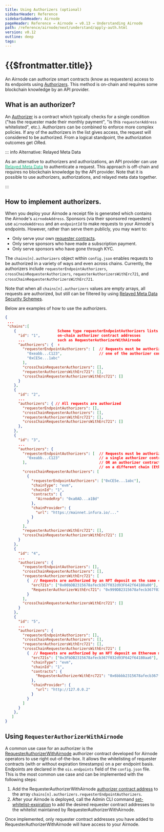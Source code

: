 ```yaml
---
title: Using Authorizers (optional)
sidebarHeader: Reference
sidebarSubHeader: Airnode
pageHeader: Reference → Airnode → v0.13 → Understanding Airnode
path: /reference/airnode/next/understand/apply-auth.html
version: v0.12
outline: deep
tags:
---
```


<VersionWarning/>

<PageHeader/>

<SearchHighlight/>

<FlexStartTag/>

# {{$frontmatter.title}}

An Airnode can authorize smart contracts (know as requesters) access to its
endpoints using [Authorizers](/reference/airnode/next/concepts/authorizers.md).
This method is on-chain and requires some blockchain knowledge by an API
provider.

## What is an authorizer?

An [Authorizer](/reference/airnode/next/concepts/authorizers.md) is a contract
which typically checks for a single condition ("has the requester made their
monthly payment", "is this `requesterAddress` whitelisted", etc.). Authorizers
can be combined to enforce more complex policies. If any of the authorizers in
the list gives access, the request will considered to be authorized. From a
logical standpoint, the authorization outcomes get *OR*ed.

::: info Alternative: Relayed Meta Data

As an alternative to authorizers and authorizations, an API provider can use
[<span style="color: rgb(16, 185, 129)">Relayed Meta Data</span>](/reference/airnode/next/understand/api-security.md#relayed-meta-data-security-schemes)
to authenticate a request. This approach is off-chain and requires no blockchain
knowledge by the API provider. Note that it is possible to use authorizers,
authorizations, and relayed meta data together.

:::

## How to implement authorizers.

When you deploy your Airnode a receipt file is generated which contains the
Airnode's `airnodeAddress`. Sponsors (via their sponsored requesters) use
`airnodeAddress` and an `endpointId` to make requests to your Airnode's
endpoints. However, rather than serve them publicly, you may want to:

- Only serve your own
  [requester contracts](/reference/airnode/next/developers/requesters-sponsors.md).
- Only serve sponsors who have made a subscription payment.
- Only serve sponsors who have gone through KYC.

The `chains[n].authorizers` object within `config.json` enables requests to be
authorized in a variety of ways and even across chains. Currently, the
authorizers include `requesterEndpointAuthorizers`,
`crossChainRequesterAuthorizers`, `requesterAuthorizersWithErc721`, and
`crossChainRequesterAuthorizersWithErc721`.

Note that when all `chains[n].authorizers` values are empty arrays, all requests
are authorized, but still can be filtered by using
[Relayed Meta Data Security Schemes](/reference/airnode/next/understand/api-security.md#relayed-meta-data-security-schemes).

Below are examples of how to use the authorizers.

```json
{
 ...
 "chains":[
    {                   Scheme type requesterEndpointAuthorizers lists
      "id": "1",        on-chain authorizer contract addresses
      ...               such as RequesterAuthorizerWithAirnode
      "authorizers": {  ⬇
        "requesterEndpointAuthorizers": [  // Requests must be authorized by
          "0xeabb...C123",                 // one of the authorizer contracts
          "0xCE5e...1abc"
        ],
        "crossChainRequesterAuthorizers": [],
        "requesterAuthorizersWithErc721": [],
        "crossChainRequesterAuthorizersWithErc721": []
      }
    },
    {
      "id": "2",
      ...
      "authorizers": { // All requests are authorized
        "requesterEndpointAuthorizers": [],
        "crossChainRequesterAuthorizers": [],
        "requesterAuthorizersWithErc721": [],
        "crossChainRequesterAuthorizersWithErc721": []
      },
    },
    {
      "id": "3",
      ...
      "authorizers": {
        "requesterEndpointAuthorizers": [  // Requests must be authorized by
          "0xeabb...C123"                  // a single authorizer contract
        ],                                 // OR an authorizer contract deployed
                                           // on a different chain (Ethereum mainnet)
        "crossChainRequesterAuthorizers": [
          {
            "requesterEndpointAuthorizers": ["0xCE5e...1abc"],
            "chainType": "evm",
            "chainId": "1",
            "contracts": {
              "AirnodeRrp": "0xa0AD...a1Bd"
            },
            "chainProvider": {
              "url": "https://mainnet.infura.io/..."
            }
          }
        ],
        "requesterAuthorizersWithErc721": [],
        "crossChainRequesterAuthorizersWithErc721": []
      }
    },
    {
      "id": "4",
      ...
      "authorizers": {
        "requesterEndpointAuthorizers": [],
        "crossChainRequesterAuthorizers": [],
        "requesterAuthorizersWithErc721": [
          {  // Requests are authorized by an NFT deposit on the same chain as the request
            "erc721s": ["0x00bDB2315678afecb367f032d93F642f64180a00"],
            "RequesterAuthorizerWithErc721": "0x999DB2315678afecb367f032d93F642f64180aa9"
          }
        ],
        "crossChainRequesterAuthorizersWithErc721": []
      }
    },
    {
      "id": "5",
      ...
      "authorizers": {
        "requesterEndpointAuthorizers": [],
        "crossChainRequesterAuthorizers": [],
        "requesterAuthorizersWithErc721": [],
        "crossChainRequesterAuthorizersWithErc721": [
          {  // Requests are authorized by an NFT deposit on Ethereum mainnet
            "erc721s": ["0x3FbDB2315678afecb367f032d93F642f64180aa6"],
            "chainType": "evm",
            "chainId": "1",
            "contracts": {
              "RequesterAuthorizerWithErc721": "0x6bbbb2315678afecb367f032d93F642f64180aa4"
            },
            "chainProvider": {
              "url": "http://127.0.0.2"
            }
          }
        ]
      }
    },
   ]
}
```

## Using `RequesterAuthorizerWithAirnode`

A common use case for an authorizer is the
[RequesterAuthorizerWithAirnode](/reference/airnode/next/concepts/authorizers.md#requesterauthorizerwithairnode)
authorizer contract developed for Airnode operators to use right out-of-the-box.
It allows the whitelisting of requester contracts (with or without expiration
timestamps) on a per endpoint basis. Endpoints are declared in the
`ois.endpoints` field of the `config.json` file. This is the most common use
case and can be implemented with the following steps:

1. Add the RequesterAuthorizerWithAirnode
   [authorizer contract address](/reference/airnode/next/#requesterauthorizerwithairnode)
   to the array `chains[n].authorizers.requesterEndpointAuthorizers`.
2. After your Airnode is deployed, call the Admin CLI command
   [set-whitelist-expiration](/reference/airnode/next/packages/admin-cli.md#set-whitelist-expiration)
   to add the desired requester contract addresses to the whitelist maintained
   by RequesterAuthorizerWithAirnode.

Once implemented, only requester contract addresses you have added to
RequesterAuthorizerWithAirnode will have access to your Airnode.

<FlexEndTag/>
